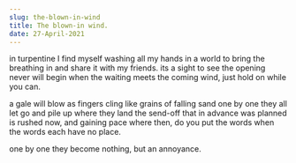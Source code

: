 ```yaml
---
slug: the-blown-in-wind
title: The blown-in wind.
date: 27-April-2021
---
```


in turpentine I find myself washing all my hands
in a world to bring the breathing in and share it with my friends.
its a sight to see the opening never will begin
when the waiting meets the coming wind, just hold on while you can.

a gale will blow as fingers cling like grains of falling sand
one by one they all let go and pile up where they land
the send-off that in advance was planned is rushed now, and gaining pace
where then, do you put the words
when the words each have no place.

one by one
they become
nothing, but an annoyance.